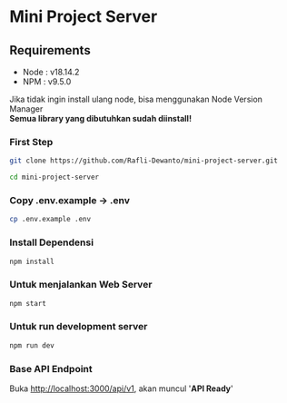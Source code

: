 # Mini Project Server

## Requirements
- Node : v18.14.2
- NPM : v9.5.0 <br>

Jika tidak ingin install ulang node, bisa menggunakan Node Version Manager  
**Semua library yang dibutuhkan sudah diinstall!**

### First Step
```bash
git clone https://github.com/Rafli-Dewanto/mini-project-server.git
```

```bash
cd mini-project-server
```
### Copy .env.example -> .env
```bash
cp .env.example .env
```

### Install Dependensi
```bash
npm install
```

### Untuk menjalankan Web Server
```bash
npm start
```

### Untuk run development server
```bash
npm run dev
```

### Base API Endpoint


Buka [http://localhost:3000/api/v1](http://localhost:3000/api/v1), akan muncul '**API Ready**'

